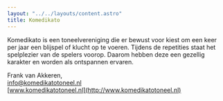 ```yaml
---
layout: "../../layouts/content.astro"
title: Komedikato
---
```


Komedikato is een toneelvereniging die er bewust voor kiest om een keer per jaar een blijspel of klucht op te voeren. Tijdens de repetities staat het spelplezier van de spelers voorop. Daarom hebben deze een gezellig karakter en worden als ontspannen ervaren.

Frank van Akkeren,  
[info@komedikatotoneel.nl](mailto:info@komedikatotoneel.nl)  
[www.komedikatotoneel.nl](http://www.komedikatotoneel.nl)
